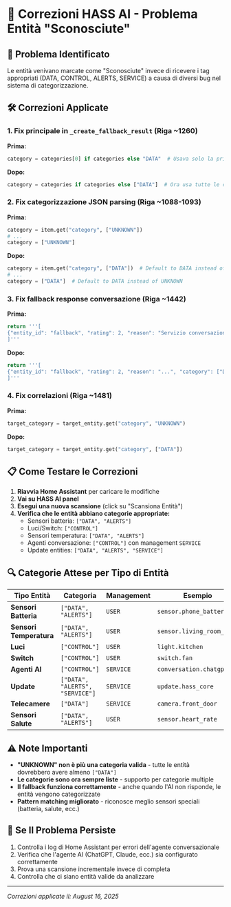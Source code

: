 # 🔧 Correzioni HASS AI - Problema Entità "Sconosciute"

## 🎯 Problema Identificato
Le entità venivano marcate come "Sconosciute" invece di ricevere i tag appropriati (DATA, CONTROL, ALERTS, SERVICE) a causa di diversi bug nel sistema di categorizzazione.

## 🛠️ Correzioni Applicate

### 1. **Fix principale in `_create_fallback_result`** (Riga ~1260)
**Prima:**
```python
category = categories[0] if categories else "DATA"  # Usava solo la prima categoria
```
**Dopo:**
```python
category = categories if categories else ["DATA"]  # Ora usa tutte le categorie multiple
```

### 2. **Fix categorizzazione JSON parsing** (Riga ~1088-1093)
**Prima:**
```python
category = item.get("category", ["UNKNOWN"])
# ...
category = ["UNKNOWN"]
```
**Dopo:**
```python
category = item.get("category", ["DATA"])  # Default to DATA instead of UNKNOWN
# ...
category = ["DATA"]  # Default to DATA instead of UNKNOWN
```

### 3. **Fix fallback response conversazione** (Riga ~1442)
**Prima:**
```python
return '''[
{"entity_id": "fallback", "rating": 2, "reason": "Servizio conversazione non disponibile..."}
]'''
```
**Dopo:**
```python
return '''[
{"entity_id": "fallback", "rating": 2, "reason": "...", "category": ["DATA"], "management_type": "USER"}
]'''
```

### 4. **Fix correlazioni** (Riga ~1481)
**Prima:**
```python
target_category = target_entity.get("category", "UNKNOWN")
```
**Dopo:**
```python
target_category = target_entity.get("category", ["DATA"])
```

## 📋 Come Testare le Correzioni

1. **Riavvia Home Assistant** per caricare le modifiche
2. **Vai su HASS AI panel** 
3. **Esegui una nuova scansione** (click su "Scansiona Entità")
4. **Verifica che le entità abbiano categorie appropriate:**
   - Sensori batteria: `["DATA", "ALERTS"]`
   - Luci/Switch: `["CONTROL"]`
   - Sensori temperatura: `["DATA", "ALERTS"]`
   - Agenti conversazione: `["CONTROL"]` con management `SERVICE`
   - Update entities: `["DATA", "ALERTS", "SERVICE"]`

## 🔍 Categorie Attese per Tipo di Entità

| Tipo Entità | Categoria | Management | Esempio |
|---|---|---|---|
| **Sensori Batteria** | `["DATA", "ALERTS"]` | `USER` | `sensor.phone_battery` |
| **Sensori Temperatura** | `["DATA", "ALERTS"]` | `USER` | `sensor.living_room_temp` |
| **Luci** | `["CONTROL"]` | `USER` | `light.kitchen` |
| **Switch** | `["CONTROL"]` | `USER` | `switch.fan` |
| **Agenti AI** | `["CONTROL"]` | `SERVICE` | `conversation.chatgpt` |
| **Update** | `["DATA", "ALERTS", "SERVICE"]` | `SERVICE` | `update.hass_core` |
| **Telecamere** | `["DATA"]` | `SERVICE` | `camera.front_door` |
| **Sensori Salute** | `["DATA", "ALERTS"]` | `USER` | `sensor.heart_rate` |

## ⚠️ Note Importanti

- **"UNKNOWN" non è più una categoria valida** - tutte le entità dovrebbero avere almeno `["DATA"]`
- **Le categorie sono ora sempre liste** - supporto per categorie multiple
- **Il fallback funziona correttamente** - anche quando l'AI non risponde, le entità vengono categorizzate
- **Pattern matching migliorato** - riconosce meglio sensori speciali (batteria, salute, ecc.)

## 🚨 Se Il Problema Persiste

1. Controlla i log di Home Assistant per errori dell'agente conversazionale
2. Verifica che l'agente AI (ChatGPT, Claude, ecc.) sia configurato correttamente
3. Prova una scansione incrementale invece di completa
4. Controlla che ci siano entità valide da analizzare

---
*Correzioni applicate il: August 16, 2025*

